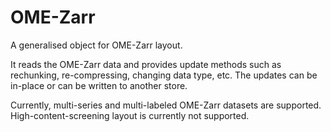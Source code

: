 # OME-Zarr

A generalised object for OME-Zarr layout.

It reads the OME-Zarr data and provides update methods such as
rechunking, re-compressing, changing data type, etc. The updates can
be in-place or can be written to another store.

Currently, multi-series and multi-labeled OME-Zarr datasets are supported.
High-content-screening layout is currently not supported.



